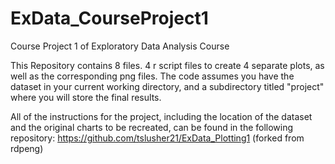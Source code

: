 # ExData_CourseProject1
Course Project 1 of Exploratory Data Analysis Course

This Repository contains 8 files. 4 r script files to create 4 separate plots, as well as the corresponding png files. The code assumes you have the dataset in your current working directory, and a subdirectory titled "project" where you will store the final results.

All of the instructions for the project, including the location of the dataset and the original charts to be recreated, can be found in the following repository: https://github.com/tslusher21/ExData_Plotting1 (forked from rdpeng)
